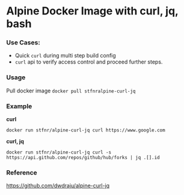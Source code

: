 # Alpine Docker Image with curl, jq, bash

### Use Cases:
* Quick `curl` during multi step build config
* `curl` api to verify access control and proceed further steps.

### Usage
Pull docker image `docker pull stfnralpine-curl-jq`

### Example
**curl**
```
docker run stfnr/alpine-curl-jq curl https://www.google.com
```
**curl, jq**
```
docker run stfnr/alpine-curl-jq curl -s https://api.github.com/repos/github/hub/forks | jq .[].id
```

### Reference

https://github.com/dwdraju/alpine-curl-jq
